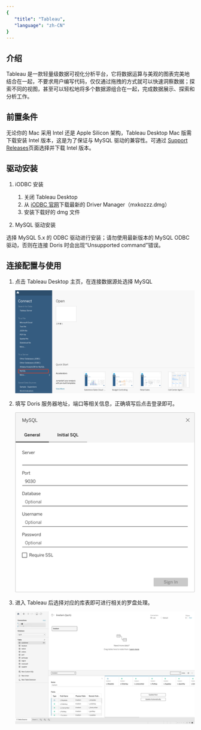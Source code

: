 ```yaml
---
{
   "title": "Tableau",
   "language": "zh-CN"
}
---
```


<!--
Licensed to the Apache Software Foundation (ASF) under one
or more contributor license agreements.  See the NOTICE file
distributed with this work for additional information
regarding copyright ownership.  The ASF licenses this file
to you under the Apache License, Version 2.0 (the
"License"); you may not use this file except in compliance
with the License.  You may obtain a copy of the License at

  http://www.apache.org/licenses/LICENSE-2.0

Unless required by applicable law or agreed to in writing,
software distributed under the License is distributed on an
"AS IS" BASIS, WITHOUT WARRANTIES OR CONDITIONS OF ANY
KIND, either express or implied.  See the License for the
specific language governing permissions and limitations
under the License.
-->


## 介绍
Tableau 是一款轻量级数据可视化分析平台，它将数据运算与美观的图表完美地结合在一起，不要求用户编写代码，仅仅通过拖拽的方式就可以快速洞察数据；探索不同的视图，甚至可以轻松地将多个数据源组合在一起，完成数据展示、探索和分析工作。

## 前置条件
无论你的 Mac 采用 Intel 还是 Apple Silicon 架构，Tableau Desktop Mac 版需下载安装 Intel 版本，这是为了保证与 MySQL 驱动的兼容性。可通过 [Support Releases](https://www.tableau.com/support/releases)页面选择并下载 Intel 版本。

## 驱动安装
1. iODBC 安装  
    1. 关闭 Tableau Desktop  
    2. 从 [iODBC 官网](https://www.iodbc.org/dataspace/doc/iodbc/wiki/iodbcWiki/Downloads#Mac%20OS%20X)下载最新的 Driver Manager（mxkozzz.dmg）
    3. 安装下载好的 dmg 文件

2. MySQL 驱动安装  

选择 MySQL 5.x 的 ODBC 驱动进行安装；请勿使用最新版本的 MySQL ODBC 驱动，否则在连接 Doris 时会出现“Unsupported command”错误。
## 连接配置与使用
1. 点击 Tableau Desktop 主页，在连接数据源处选择 MySQL

   ![main page](/images/bi-tableau-en-1.png)

2. 填写 Doris 服务器地址，端口等相关信息，正确填写后点击登录即可。

   ![sign in page](/images/bi-tableau-en-2.png)

3. 进入 Tableau 后选择对应的库表即可进行相关的罗盘处理。

   ![usage page](/images/bi-tableau-en-3.png)
